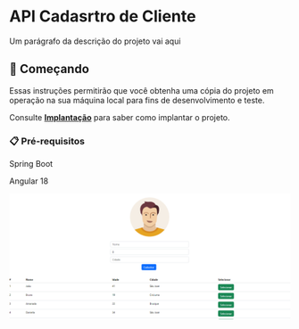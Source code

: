 # API Cadasrtro de Cliente

Um parágrafo da descrição do projeto vai aqui

## 🚀 Começando

Essas instruções permitirão que você obtenha uma cópia do projeto em operação na sua máquina local para fins de desenvolvimento e teste.

Consulte **[Implantação](#-implanta%C3%A7%C3%A3o)** para saber como implantar o projeto.

### 📋 Pré-requisitos

Spring Boot

Angular 18


<a  >
  <img
    src="https://github.com/Climacobnu/API_CADASTRO_CLIENTE-/blob/main/api.PNG"
    alt="api" />
</a>
